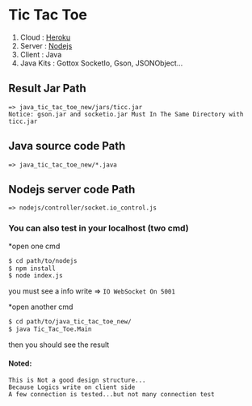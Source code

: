 
# **Tic Tac Toe**

1. Cloud :  [Heroku](https://devcenter.heroku.com/)
2. Server : [Nodejs](https://nodejs.org/en/about/)
3. Client : Java
4. Java Kits : Gottox SocketIo, Gson, JSONObject...

## Result Jar Path 

    => java_tic_tac_toe_new/jars/ticc.jar
    Notice: gson.jar and socketio.jar Must In The Same Directory with ticc.jar

## Java source code Path
    => java_tic_tac_toe_new/*.java
## Nodejs server code Path
    => nodejs/controller/socket.io_control.js

### You can also test in your localhost (two cmd)

*open one cmd
```sh
$ cd path/to/nodejs
$ npm install
$ node index.js
```
you must see a info write  => `IO WebSocket On 5001`

*open another cmd
```sh
$ cd path/to/java_tic_tac_toe_new/
$ java Tic_Tac_Toe.Main 
```
then you should see the result

#### Noted:
    This is Not a good design structure...
    Because Logics write on client side
    A few connection is tested...but not many connection test